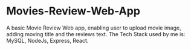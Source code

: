 # Movies-Review-Web-App
A basic Movie Review Web app, enabling user to upload movie image, adding moving title and the reviews text. The Tech Stack used by me is: MySQL, NodeJs, Express, React.
